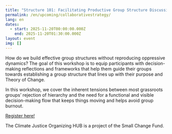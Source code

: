 ```yaml
---
title: "Structure 101: Facilitating Productive Group Structure Discussions"
permalink: /en/upcoming/collaborativestrategy/
lang: en
dates:
  - start: 2025-11-20T00:00:00.000Z
    end: 2025-11-20T01:30:00.000Z
layout: event
img: []
---
```

How do we build effective group structures without reproducing oppressive dynamics? The goal of this workshop is to equip participants with decision-making reflections and frameworks that help them guide their groups towards establishing a group structure that lines up with their purpose and Theory of Change. 

In this workshop, we cover the inherent tensions between most grassroots groups’ rejection of hierarchy and the need for a functional and visible decision-making flow that keeps things moving and helps avoid group burnout.

[R﻿egister here!](https://us02web.zoom.us/meeting/register/7Klg9IAAT4yACAIkFpYeNw)

T﻿he Climate Justice Organizing HUB is a project of the Small Change Fund.